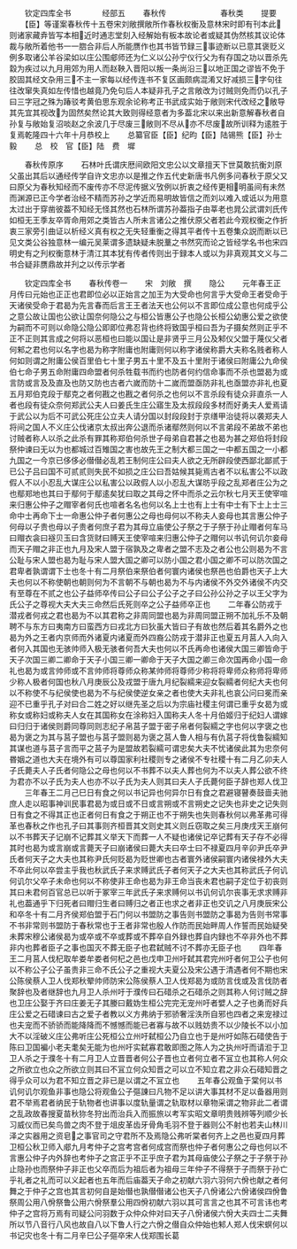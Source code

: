 <!-- { "loadSidebar": true } -->
　　钦定四库全书　　　　经部五
　　春秋传　　　　　　　春秋类
　　提要
　　【臣】等谨案春秋传十五卷宋刘敞撰敞所作春秋权衡及意林宋时即有刊本此则诸家藏弆皆写本相近时通志堂刻入经解始有板本故论者或疑其伪然核其议论体裁与敞所着他书一一脗合非后人所能赝作也其书皆节録三事迹断以已意其褒贬义例多取诸公羊谷梁如以庄公围郕师还为仁义以公孙宁仪行父为有存国之功以晋杀先縠为疾过以九月用郊为用人而赵鞅入晋阳以叛一条尚沿三以地正国之谬皆不免于胶固其经文杂用三不主一家每以经传连书不复区画颇病混淆又好减损三字句往往改窜失真如左传惜也越竟乃免句后人本疑非孔子之言敞改为讨贼则免而仍以孔子曰三字冠之殊为踳驳考黄伯思东观余论称考正书武成实始于敞则宋代改经之敞导其先宜其视改为固然矣然论其大致则得经意者为多葢北宋以来出新意解春秋者自孙复与敞始复沼啖赵之余波几于尽废三敞则不尽从亦不尽废故所训释为逺胜于复焉乾隆四十六年十月恭校上
　　总纂官臣【臣】纪昀【臣】陆锡熊【臣】孙士毅
　　总　校　官【臣】陆　费　墀





　　春秋传原序
　　石林叶氏谓庆厯间欧阳文忠公以文章擅天下世莫敢抗衡刘原父虽出其后以通经传学自许文忠亦以是推之作五代史新唐书凡例多问春秋于原父又曰原父为春秋知经而不废传亦不尽泥传据义攷例以折衷之经传更相明虽间有未然而渊源已正今学者治经不精而苏孙之学近而易明故皆信之而刘以难入或诋以为用意太过出于穿凿彼葢不知经无怪其然也石林所谓苏孙葢指子由莘老也晁公武谓刘氏传如桓无王季友卒胥命用郊之类皆古人所未言诸公之推伏原父者若此今观权衡之作折衷三家旁引曲证以析经义真有权之无失轻重衡之得其平者传十五卷集众説而断以已见文类公谷独意林一编元吴莱谓多遗缺疑未脱藳之书然究而论之皆经学名书也宋四明史有之刋权衡意林于清江其本犹有传者传则出于録本人或以为非真观其文义与二书合疑非赝鼎故并刋之以传示学者















　　钦定四库全书
　　春秋传卷一
　　宋　刘敞　撰
　　隐公
　　元年春王正月传曰元始也正正也君即位必以正始言之加王为大受命也何言乎大受命王者受命于天诸侯受命于君曷为先言春而后言王王者法天也公何以不言即位成公意也何成乎公之意公故让国也公欲让国奈何隐公之与桓公皆惠公子也隐公长桓公幼惠公爱之欲使为嗣而不可则以命隐公隐公即即位弗忍背也终将致国乎桓曰吾为子摄矣然则正乎不正不正则其言成之何将以恶桓也曰能以国让是非贤乎三月公及邾仪父盟于蔑仪父者何邾之君也何以名字也曷为称字附庸也附庸则何以称字诸侯称爵大夫称名贱者称人何如则谓之附庸公侯百里伯七十里子男五十里不及五十里附于诸侯曰附庸公九命侯伯七命子男五命附庸四命盟者何杀牲载书而约也防者何约信命事而不杀也盟曷为或言防或言及及直及也防又防也古者六嵗而防十二嵗而盟亟防非礼也亟盟亦非礼也夏五月郑伯克段于鄢克之者何戡之也戡之者何杀之也何以不言杀段有徒众非直杀一人者也段有徒众奈何郑武公夫人曰姜氏生庄公寤生及太叔段段多材而好勇夫人爱焉请于武公以为后不可武公死庄公立夫人请分国以封段段封于京缮甲治徒将以袭郑夫人将间之国人不义庄公伐诸京太叔出奔公退而杀诸鄢然则何以不言弟段不弟故不弟也讨贼者称人以杀之此杀有罪其称郑伯何杀世子母弟自君甚之也曷为甚之郑伯将封段祭仲谏曰无以为也都城过百雉国之害也故先王之制大都三国之一中都五国之一小都九国之一今京已侈侈必僣僣必乱若王制何庄公曰夫人欲之无所辟段使西鄙北鄙贰于已公子吕曰国不可贰贰则失民不如损之庄公曰吾姑候其毙焉古者不以私害公不以政假人不以小忍乱大谋庄公以私害公以政假人以小忍乱大谋昉乎段之乱郑者庄公为之也鄢郑地也其曰于鄢何于鄢逺矣犹曰取之其母之怀中而杀之云尔秋七月天王使宰喧来归惠公仲子之赗宰者何氏也喧者名名也何以名上士也有上士有中士有下士上士三命中士再命下士一命惠公仲子者何惠公之母也母何以不称夫人妾母也其言惠公仲子何母以子贵也母以子贵者何庶子君为其母立庙使公子祭之于子祭于孙止赗者何车马曰赗衣衾曰襚贝玉曰含货财曰赙天王使宰喧来归惠公仲子之赗何以书讥何讥尔妾母而天子赗之非正也九月及宋人盟于宿孰及之卑者之盟不志及之者公也公则曷为不言公耻与宋人盟也曷为耻与宋人盟大国之卿可以防小国之君小国之卿不可以防次国之君卑者孰谓谓下士也冬十有二月祭伯来祭伯者何寰内诸侯也祭邑也伯爵也天子上大夫也何以不称使朝也朝则何为不言朝不与朝也曷为不与内诸侯不外交外诸侯不内交有至尊在不贰之也公子益师卒传曰公子曰公子公子之子曰公孙公孙之子以王父字为氏公子之尊视大夫大夫三命然后氏死则卒之公子益师卒正也
　　二年春公防戎于潜戎者何戎之君也曷为不以其君称之非周同盟也曷为非周同盟正朔不加礼乐不及朝聘不与东方曰夷南方曰蛮西方曰戎北方曰狄虽大皆曰子有故也然后着其名爵外之也曷为外之王者内京师而外诸夏内诸夏而外四裔公防戎于潜非正也夏五月莒人入向入者何入其国也无骇帅师入极无骇者何吾大夫也何以不氏再命也诸侯大国三卿皆命于天子次国三卿二卿命于天子小国三卿一卿命于天子大国之卿三命次国再命小国一命礼也曷为或言帅师或不言帅师将尊师众称某帅师将尊师少称将将卑师众称师将卑师少称人极者何国也秋八月庚辰公及戎盟于唐九月纪裂繻来迎女裂繻者何纪大夫也何以不称使不与纪侯使也曷为不与纪侯使逆女亲之者也使大夫非礼也哀公问曰冕而亲迎不已重乎孔子对曰合二姓之好以继先圣之后以为宗庙社稷主何谓已重乎女曷为或称女或称妇或称夫人女在其国称女在涂称妇入国称夫人冬十月伯姬归于纪妇人谓嫁曰归归于诸侯则爵同尊同则志纪子帛莒子盟于密子帛者何裂繻之字也何以字褒之也曷为褒之为其与莒子盟也与莒子盟则曷为褒之莒人鲁人相与有仇莒子将伐鲁裂繻知其谋也道与莒子言而平之莒子为是盟故若裂繻可谓忠矣大夫不忧诸侯此其为忠奈何昬姻之道也大夫在境外有可以尊国家利社稷则专之诸侯不专社稷十有二月乙卯夫人子氏薨夫人子氏者何隐公之母也何以不书葬不以夫人葬也何为不以夫人葬公欲不终为君亦不以子氏为夫人也亦不以子氏为夫人则其曰夫人子氏薨何臣子辞也郑人伐卫
　　三年春王二月己巳日有食之何以书记异也何异尔日有食之君避寝瞽奏鼓啬夫驰庶人走以昭事神训民事君曷为或日或不日或言朔或不言朔史之记失也非史之记失则日有食之不得其正也正者何日有食之于朔正也不于朔失也失则春秋何以弗革弗可得革也春秋之作也孔子曰其事则齐桓晋其文则史其义则丘窃取之矣三月庚戌天王崩何以不书葬天子记崩不记葬其义举天下而葬一人不疑也诸侯记卒记葬有天子存不必得其时也曷为或言崩或言薨天子曰崩诸侯曰薨大夫曰卒士曰不禄夏四月辛卯尹氏卒尹氏者何天子之大夫也其称尹氏何贬曷为贬世卿也古者寰外诸侯嗣寰内诸侯禄外大夫不卒此何以卒尝主乎我也秋武氏子来求赙武氏子者何天子之大夫也其称武氏子何讥何讥尔父卒子未命也何以不称使非王命也曷为非王命当丧未君也嗣子定位于初丧则其曰未君何百官总已以听于冢宰三年武氏子来求赙何以书讥何讥尔丧事无求求赙非礼也葢通乎下归死者曰赗归生者曰赙归之者正也求之者非正也交讥之八月庚辰宋公和卒冬十有二月齐侯郑伯盟于石门何以书盟防之事告则书盟防之事曷为告则书常事不书非常则书盟防于春秋常也于王者非常也殷人作防而民始畔周人作誓而民始疑癸未葬宋穆公诸侯曷为或卒或不卒或葬或不葬卒自外録也葬自内録也不卒非外也不葬非内也葬者臣子之事也国灭不葬无臣子也君弑贼不讨不葬亦无臣子也
　　四年春王二月莒人伐杞取牟娄牟娄者何杞之邑也戊申卫州吁弑其君完州吁者何卫公子也何以不称公子公子虽贵非三命不氏公子之重视大夫夏公及宋公遇于清遇者何不期也宋公陈侯蔡人卫人伐郑秋翚帅师防宋公陈侯蔡人卫人伐郑曷为或防言伐或及言伐防者聚辞也及者继辞也九月卫人杀州吁于濮传曰石碏杀之石碏杀之则其称人何讨贼之辞也卫庄公娶于齐曰庄姜无子其媵曰戴妫生桓公完完无宠州吁者嬖人之子也勇而好兵庄公爱之石碏谏曰古之爱子者教以义方弗纳于邪骄奢淫泆所自邪也四者之来宠禄过也夫宠而不骄骄而能降降而不憾憾而能已者寡与故不以贱妨贵不以少陵长不以小加大不以淫破义庄公弗听庄公死桓公立州吁弑桓公乃自立也于是州吁如陈石碏使告于陈曰卫国褊小老夫耄矣无能为也州吁实弑寡君敢即图之陈人为之执州吁而请涖于卫卫人杀之于濮冬十有二月卫人立晋晋者何公子晋也立者何立者不冝立也其称人何众之所欲立也众之所欲立则其曰不冝立何众知晋之可以立不知立君之非众石碏知晋之得乎众可以为君不知立晋之非已是以谓之不冝立也
　　五年春公观鱼于棠何以书讥何讥尔观鱼非事也隐公将观鱼公子彄諌曰凡物不足以讲大事其材不足以备器用则君不举焉君者纳民于轨物者也讲事以度轨量谓之轨取材以章物采谓之物非此二者谓之乱政故春搜夏苗秋狝冬狩出而治兵入而振旅以考军实昭文章明贵贱辨等列顺少长习威仪而已矣鸟兽之肉不登于俎皮革齿牙骨角毛羽不登于器则公不射也若夫山林川泽之实器用之资皂之事官司之守君所不及焉隐公弗听棠者何齐上之邑也夏四月葬卫桓公秋卫师入郕九月考仲子之宫考宫者何成宫而祭也仲子者何惠公之母也何以不言惠公仲子内外辞也考仲子之宫正乎不正乎庶子君为其母庙使公子祭之于子祭于孙止隐孙也而祭仲子非正也父卒而后为祖后者为祖母三年仲子不得祭于子而祭于孙亡乎礼者之礼而可以义起者也五年而后庙葢天子命之初献六羽六羽何六佾也献之者何舞之于仲子之宫也其言初何自是始僣也孰僣僣诸公也天子八佾诸公六佾诸侯四佾鲁祭周公用八佾祭鲁公用六佾祭羣公用四佾初献六羽以其可言言之也其不可言讳也考仲子之宫将万焉有司疑公问羽数于众仲众仲对曰天子八佾诸侯六佾大夫四士二夫舞所以节八音行八风也故自八以下鲁人行之六佾之僣自众仲始也邾人郑人伐宋螟何以书记灾也冬十有二月辛巳公子彄卒宋人伐郑围长葛
